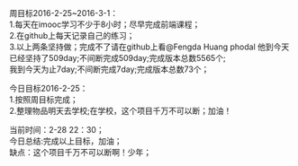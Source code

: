 周目标2016-2-25~2016-3-1：<br/>
1.每天在imooc学习不少于8小时；尽早完成前端课程；<br/>
2.在github上每天记录自己的练习；<br/>
3.以上两条坚持做；完成不了请在github上看@Fengda Huang  phodal  他到今天已经坚持了509day;不间断完成509day;完成版本总数5565个;<br/>
我到今天为止7day;不间断完成7day;完成版本总数73个；<br/>


今日目标2016-2-25：<br/>
1.按照周目标完成；<br/>
2.整理物品明天去学校;在学校，这个项目千万不可以断；加油！<br/>

当前时间：2-28 22：30；<br/>
今日总结:完成以上目标，加油； <br/>
缺点：这个项目千万不可以断啊！少年；<br/>
